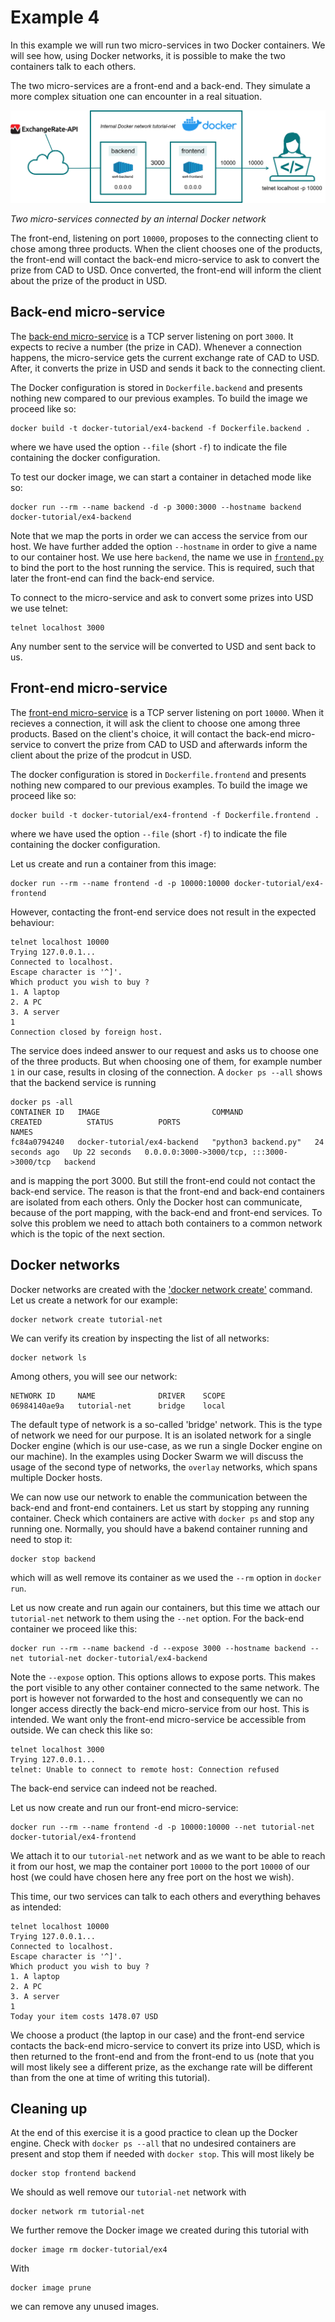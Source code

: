# Example 4
In this example we will run two micro-services in two Docker containers. We will see how, using Docker networks, it is possible to make the two containers talk to each others.

The two micro-services are a front-end and a back-end. They simulate a more complex situation one can encounter in a real situation.

![Docker image and container](img/docker-ex4.png)

*Two micro-services connected by an internal Docker network*

The front-end, listening on port `10000`, proposes to the connecting client to chose among three products. When the client chooses one of the products, the front-end will contact the back-end micro-service to ask to convert the prize from CAD to USD. Once converted, the front-end will inform the client about the prize of the product in USD.

## Back-end micro-service
The [back-end micro-service](backend.py) is a TCP server listening on port `3000`. It expects to recive a number (the prize in CAD). Whenever a connection happens, the micro-service gets the current exchange rate of CAD to USD. After, it converts the prize in USD and sends it back to the connecting client.

The Docker configuration is stored in `Dockerfile.backend` and presents nothing new compared to our previous examples. To build the image we proceed like so:
```
docker build -t docker-tutorial/ex4-backend -f Dockerfile.backend .
```
where we have used the option `--file` (short `-f`) to indicate the file containing the docker configuration.

To test our docker image, we can start a container in detached mode like so:
```
docker run --rm --name backend -d -p 3000:3000 --hostname backend docker-tutorial/ex4-backend
```
Note that we map the ports in order we can access the service from our host. We have further added the option `--hostname` in order to give a name to our container host. We use here `backend`, the name we use in [`frontend.py`](frontend.py) to bind the port to the host running the service. This is required, such that later the front-end can find the back-end service.

To connect to the micro-service and ask to convert some prizes into USD we use telnet:
```
telnet localhost 3000
```
Any number sent to the service will be converted to USD and sent back to us.

## Front-end micro-service
The [front-end micro-service](frontend.py) is a TCP server listening on port `10000`. When it recieves a connection, it will ask the client to choose one among three products. Based on the client's choice, it will contact the back-end micro-service to convert the prize from CAD to USD and afterwards inform the client about the prize of the prodcut in USD.

The docker configuration is stored in `Dockerfile.frontend` and presents nothing new compared to our previous examples. To build the image we proceed like so:
```
docker build -t docker-tutorial/ex4-frontend -f Dockerfile.frontend .
```
where we have used the option `--file` (short `-f`) to indicate the file containing the docker configuration.

Let us create and run a container from this image:
```
docker run --rm --name frontend -d -p 10000:10000 docker-tutorial/ex4-frontend
```
However, contacting the front-end service does not result in the expected behaviour:
```
telnet localhost 10000
Trying 127.0.0.1...
Connected to localhost.
Escape character is '^]'.
Which product you wish to buy ?
1. A laptop
2. A PC
3. A server
1
Connection closed by foreign host.
```
The service does indeed answer to our request and asks us to choose one of the three products. But when choosing one of them, for example number `1` in our case, results in closing of the connection. A `docker ps --all` shows that the backend service is running
```
docker ps -all
CONTAINER ID   IMAGE                         COMMAND                CREATED          STATUS          PORTS                                       NAMES
fc84a0794240   docker-tutorial/ex4-backend   "python3 backend.py"   24 seconds ago   Up 22 seconds   0.0.0.0:3000->3000/tcp, :::3000->3000/tcp   backend
```
and is mapping the port 3000. But still the front-end could not contact the back-end service. The reason is that the front-end and back-end containers are isolated from each others. Only the Docker host can communicate, because of the port mapping, with the back-end and front-end services. To solve this problem we need to attach both containers to a common network which is the topic of the next section.

## Docker networks
Docker networks are created with the ['docker network create'](https://docs.docker.com/engine/reference/commandline/network_create/) command. Let us create a network for our example:
```
docker network create tutorial-net
```
We can verify its creation by inspecting the list of all networks:
```
docker network ls
```
Among others, you will see our network:
```
NETWORK ID     NAME              DRIVER    SCOPE
06984140ae9a   tutorial-net      bridge    local
```
The default type of network is a so-called 'bridge' network. This is the type of network we need for our purpose. It is an isolated network for a single Docker engine (which is our use-case, as we run a single Docker engine on our machine). In the examples using Docker Swarm we will discuss the usage of the second type of networks, the `overlay` networks, which spans multiple Docker hosts.

We can now use our network to enable the communication between the back-end and front-end containers. Let us start by stopping any running container. Check which containers are active with `docker ps` and stop any running one. Normally, you should have a bakend container running and need to stop it:
```
docker stop backend
```
which will as well remove its container as we used the `--rm` option in `docker run`.

Let us now create and run again our containers, but this time we attach our `tutorial-net` network to them using the `--net` option. For the back-end container we proceed like this:
```
docker run --rm --name backend -d --expose 3000 --hostname backend --net tutorial-net docker-tutorial/ex4-backend
```
Note the `--expose` option. This options allows to expose ports. This makes the port visible to any other container connected to the same network. The port is however not forwarded to the host and consequently we can no longer access directly the back-end micro-service from our host. This is intended. We want only the front-end micro-service be accessible from outside. We can check this like so:
```
telnet localhost 3000
Trying 127.0.0.1...
telnet: Unable to connect to remote host: Connection refused
```
The back-end service can indeed not be reached.

Let us now create and run our front-end micro-service:
```
docker run --rm --name frontend -d -p 10000:10000 --net tutorial-net docker-tutorial/ex4-frontend
```
We attach it to our `tutorial-net` network and as we want to be able to reach it from our host, we map the container port `10000` to the port `10000` of our host (we could have chosen here any free port on the host we wish).

This time, our two services can talk to each others and everything behaves as intended:
```
telnet localhost 10000
Trying 127.0.0.1...
Connected to localhost.
Escape character is '^]'.
Which product you wish to buy ?
1. A laptop
2. A PC
3. A server
1
Today your item costs 1478.07 USD
```
We choose a product (the laptop in our case) and the front-end service contacts the back-end micro-service to convert its prize into USD, which is then returned to the front-end and from the front-end to us (note that you will most likely see a different prize, as the exchange rate will be different than from the one at time of writing this tutorial).

## Cleaning up
At the end of this exercise it is a good practice to clean up the Docker engine. Check with `docker ps --all` that no undesired containers are present and stop them if needed with `docker stop`. This will most likely be
```
docker stop frontend backend
```
We should as well remove our `tutorial-net` network with
```
docker network rm tutorial-net
```

We further remove the Docker image we created during this tutorial with
```
docker image rm docker-tutorial/ex4
```
With 
```
docker image prune
```
we can remove any unused images.
